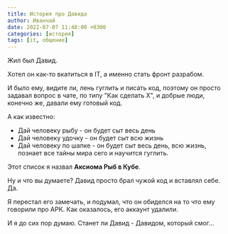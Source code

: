 ```yaml
---
title: История про Давида
author: Иванчай
date: 2022-07-07 11:48:00 +0300
categories: [история]
tags: [it, общение]
---
```


Жил был Давид.

Хотел он как-то вкатиться в IT, а именно стать фронт разрабом.

И было ему, видите ли, лень гуглить и писать код, поэтому он просто задавал вопрос в чате, по типу "Как сделать X", и добрые люди, конечно же, давали ему готовый код.

А как известно:
- Дай человеку рыбу - он будет сыт весь день
- Дай человеку удочку - он будет сыт всю жизнь
- Дай человеку по шапке - он будет сыт весь день, всю жизнь, познает все тайны мира сего и научится гуглить.

Этот список я назвал **Аксиома Рыб в Кубе**.

Ну и что вы думаете? Давид просто брал чужой код и вставлял себе. Да.

Я перестал его замечать, и подумал, что он обиделся на то что ему говорили про АРК. Как оказалось, его аккаунт удалили.

И я до сих пор думаю. Станет ли Давид - Давидом, который смог...
